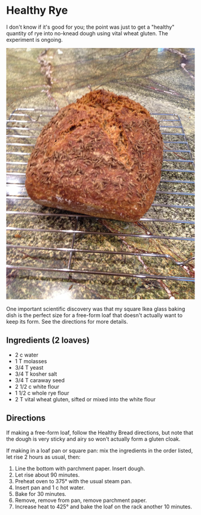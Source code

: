 # Healthy Rye

I don't know if it's good for you; the point was just to get a "healthy" quantity of rye into no-knead dough using vital wheat gluten.  The experiment is ongoing.  

![looking healthy...](images/ryeno5.png)

One important scientific discovery was that my square Ikea glass baking dish is the perfect size for a free-form loaf that doesn't actually want to keep its form.  See the directions for more details.

## Ingredients (2 loaves)

* 2 c water
* 1 T molasses
* 3/4 T yeast
* 3/4 T kosher salt
* 3/4 T caraway seed
* 2 1/2 c white flour
* 1 1/2 c whole rye flour
* 2 T vital wheat gluten, sifted or mixed into the white flour

## Directions

If making a free-form loaf, follow the Healthy Bread directions, but note that the dough is very sticky and airy so won't actually form a gluten cloak.

If making in a loaf pan or square pan: mix the ingredients in the order listed, let rise 2 hours as usual, then:

1. Line the bottom with parchment paper.  Insert dough.
2. Let rise about 90 minutes.
3. Preheat oven to 375° with the usual steam pan.
4. Insert pan and 1 c hot water. 
5. Bake for 30 minutes.
6. Remove, remove from pan, remove parchment paper.
7. Increase heat to 425° and bake the loaf on the rack another 10 minutes.

